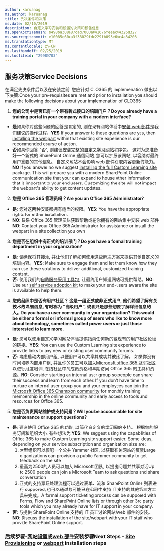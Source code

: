 ```yaml
---
author: karuanag
ms.author: karuanag
title: 先决条件和决策
ms.date: 02/10/2019
description: 自定义学习安装和设置的决策和预备信息
ms.openlocfilehash: b498ba308a87cad7000a041676feeac44326d327
ms.sourcegitcommit: e10085e60ca3f38029fde229fb093e6bc4a34203
ms.translationtype: MT
ms.contentlocale: zh-CN
ms.lasthandoff: 02/25/2019
ms.locfileid: "29989703"
---
```

## <a name="service-decisions"></a><span data-ttu-id="14d3f-103">服务决策</span><span class="sxs-lookup"><span data-stu-id="14d3f-103">Service Decisions</span></span>

<span data-ttu-id="14d3f-104">在满足先决条件后以及在安装之前, 您应针对 CLO365 的 implemenation 做出以下决策:</span><span class="sxs-lookup"><span data-stu-id="14d3f-104">Once your pre-requisites are met and prior to installation you should make the following decisions about your implemenation of CLO365:</span></span>

1. <span data-ttu-id="14d3f-105">**您的公司中是否已有一个带有新式接口的培训门户？**</span><span class="sxs-lookup"><span data-stu-id="14d3f-105">**Do you already have a training portal in your company with a modern interface?**</span></span>

- <span data-ttu-id="14d3f-106">**是**如果你对这些问题的回答是肯定的, 则在现有网站体验中[安装 web 部件](installwebpart.md)是我们建议的操作过程。</span><span class="sxs-lookup"><span data-stu-id="14d3f-106">**YES** If your answer to these questions are yes, then [installing the webpart](installwebpart.md) within that existing site experience is our recommended course of action.</span></span>
- <span data-ttu-id="14d3f-p101">**否**如果你回答 "否", 则建议[安装完整的自定义学习网站](installsitepackage.md)程序包。 这将为您准备好一个新式的 SharePoint Online 通信网站, 您可以扩展该网站, 以容纳对最终用户重要的其他信息。 自定义网站不会影响 web 部件获取内容更新的能力。</span><span class="sxs-lookup"><span data-stu-id="14d3f-p101">**NO** If you answer no we suggest [installing the full Custom Learning site](installsitepackage.md) package.  This will prepare you with a modern SharePoint Online communication site that your can expand to house other information that is important to your end users.  Customizing the site will not impact the webpart's ability to get content updates.</span></span> 

2. <span data-ttu-id="14d3f-110">**您是 Office 365 管理员吗？**</span><span class="sxs-lookup"><span data-stu-id="14d3f-110">**Are you an Office 365 Administrator?**</span></span>

- <span data-ttu-id="14d3f-111">**是**: 您对这两种安装都拥有适当的权限。</span><span class="sxs-lookup"><span data-stu-id="14d3f-111">**YES**:  You have the appropriate rights for either installation.</span></span>
- <span data-ttu-id="14d3f-112">**NO**: 联系 Office 365 管理员以获取帮助或在你拥有的网站集中安装 web 部件</span><span class="sxs-lookup"><span data-stu-id="14d3f-112">**NO**: Contact your Office 365 Administrator for assistance or install the webpart in a site collection you own</span></span>

3. <span data-ttu-id="14d3f-113">**您是否在组织中有正式的培训部门？**</span><span class="sxs-lookup"><span data-stu-id="14d3f-113">**Do you have a formal training department in your organization?**</span></span>

- <span data-ttu-id="14d3f-114">**是**: 请确保将其接洽, 并让他们了解如何使用这些解决方案来提供其他自定义的培训内容。</span><span class="sxs-lookup"><span data-stu-id="14d3f-114">**YES**:  Make sure to engage them and let them know how they can use these solutions to deliver additional, customized training content.</span></span>
- <span data-ttu-id="14d3f-115">**否**: 使用我们的[自助服务采用工具包](driveadoption.md), 让最终用户知道网站可提供帮助。</span><span class="sxs-lookup"><span data-stu-id="14d3f-115">**NO**:  Use our [self service adoption kit](driveadoption.md) to make your end-users aware the site is available to help them.</span></span>

4. <span data-ttu-id="14d3f-116">**您的组织中是否有用户社区？ 这是一组正式或非正式用户, 他们希望了解有关技术的详细信息, 有时称为 "高级用户", 或者只是那些想要了解详细信息的人。**</span><span class="sxs-lookup"><span data-stu-id="14d3f-116">**Do you have a user community in your organization?  This would be either a formal or informal group of users who like to know more about technology, sometimes called power users or just those interested to learn more.**</span></span>

- <span data-ttu-id="14d3f-117">**是**: 您可以使用自定义学习网站体验提供指向任何新的或现有的用户社区论坛的链接。</span><span class="sxs-lookup"><span data-stu-id="14d3f-117">**YES**:  You can use the Custom Learning site experience to provide links to any new or existing user community forums.</span></span>
- <span data-ttu-id="14d3f-p102">**否**: 考虑启动内部用户组, 以便用户可以共享其成功并彼此了解。 如果你没有时间培养内部用户组, 并且你的员工可以加入[Microosft office 365 冠军社区](https://aka.ms/O365Champions)以进行月度培训, 在线社区中的成员资格和早期访问 Office 365 的工具和资源。</span><span class="sxs-lookup"><span data-stu-id="14d3f-p102">**NO**:  Consider starting an internal user group so people can share their success and learn from each other.  If you don't have time to nurture an internal user group you and your employees can join the [Microosft Office 365 Champion community](https://aka.ms/O365Champions) for monthly training, membership in the online community and early access to tools and resources for Office 365.</span></span>

5.  <span data-ttu-id="14d3f-120">**您是否负责网站维护或支持问题？**</span><span class="sxs-lookup"><span data-stu-id="14d3f-120">**Will you be accountable for site maintenance or support questions?**</span></span>

- <span data-ttu-id="14d3f-p103">**是**: 建议使用 Office 365 的功能, 以简化自定义的学习网站支持。 根据您的服务订阅和组织大小, 有些想法为:</span><span class="sxs-lookup"><span data-stu-id="14d3f-p103">**YES**: We suggest using the capabilities of Office 365 to make Custom Learning site support easier.  Some ideas, depending on your service subscription and organization size are:</span></span>
    1. <span data-ttu-id="14d3f-123">大型组织可以预配一个公共 Yammer 社区, 以获取有关网站的反馈</span><span class="sxs-lookup"><span data-stu-id="14d3f-123">Large organizations can provision a public Yammer community to get feedback on the site</span></span>
    2. <span data-ttu-id="14d3f-124">最高为2500的人员可以加入 Microsoft 团队, 以提出问题并共享对话</span><span class="sxs-lookup"><span data-stu-id="14d3f-124">Up to 2500 people can join a Microsoft Team to ask questions and share conversation</span></span>
    3. <span data-ttu-id="14d3f-125">正式的支持票证处理流程可以通过表单、流和 SharePoint Online 列表进行 suppored, 也可以通过您可能已在公司中支持 IT 支持的其他第三方工具来完成。</span><span class="sxs-lookup"><span data-stu-id="14d3f-125">A formal support ticketing process can be suppored with Forms, Flow and SharePoint Online lists or through other 3rd party tools which you may already have for IT support in your company.</span></span> 
- <span data-ttu-id="14d3f-126">**否**: 与提供 SharePoint Online 支持的 IT 员工讨论网站/web 部件的安装。</span><span class="sxs-lookup"><span data-stu-id="14d3f-126">**NO**:  Discuss the installation of the site/webpart with your IT staff who provide SharePoint Online support.</span></span>  

### <a name="next-steps---site-provisioninginstallsitepackagemd-or-webpartinstallwebpartmd-installation-steps"></a><span data-ttu-id="14d3f-127">后续步骤-[网站设置](installsitepackage.md)或[web 部件](installwebpart.md)安装步骤</span><span class="sxs-lookup"><span data-stu-id="14d3f-127">Next Steps - [Site Provisioning](installsitepackage.md) or [webpart](installwebpart.md) installation steps</span></span>